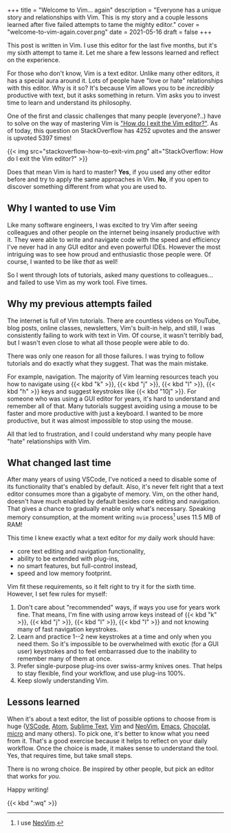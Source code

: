 +++
title = "Welcome to Vim... again"
description = "Everyone has a unique story and relationships with Vim. This is my story and a couple lessons learned after five failed attempts to tame the mighty editor."
cover = "welcome-to-vim-again.cover.png"
date = 2021-05-16
draft = false
+++

This post is written in Vim. I use this editor for the last five months, but it's my sixth attempt to tame it. Let me share a few lessons learned and reflect on the experience.

<!--more-->

For those who don't know, Vim is a text editor. Unlike many other editors, it has a special aura around it. Lots of people have "love or hate" relationships with this editor. Why is it so? It's because Vim allows you to be *incredibly* productive with text, but it asks something in return. Vim asks you to invest time to learn and understand its philosophy.

One of the first and classic challenges that many people (everyone?..) have to solve on the way of mastering Vim is ["How do I exit the Vim editor?"](https://stackoverflow.com/questions/11828270/how-do-i-exit-the-vim-editor). As of today, this question on StackOverflow has 4252 upvotes and the answer is upvoted 5397 times!

{{< img src="stackoverflow-how-to-exit-vim.png" alt="StackOverflow: How do I exit the Vim editor?" >}}

Does that mean Vim is hard to master? **Yes**, if you used any other editor before and try to apply the same approaches in Vim. **No**, if you open to discover something different from what you are used to.

## Why I wanted to use Vim

Like many software engineers, I was excited to try Vim after seeing colleagues and other people on the internet being insanely productive with it. They were able to write and navigate code with the speed and efficiency I've never had in any GUI editor and even powerful IDEs. However the most intriguing was to see how proud and enthusiastic those people were. Of course, I wanted to be like *that* as well!

So I went through lots of tutorials, asked many questions to colleagues... and failed to use Vim as my work tool. Five times.

## Why my previous attempts failed

The internet is full of Vim tutorials. There are countless videos on YouTube, blog posts, online classes, newsletters, Vim's built-in help, and still, I was consistently failing to work with text in Vim. Of course, it wasn't terribly bad, but I wasn't even close to what all those people were able to do.

There was only one reason for all those failures. I was trying to follow tutorials and do exactly what they suggest. That was the main mistake.

For example, navigation. The majority of Vim learning resources teach you how to navigate using {{< kbd "k" >}}, {{< kbd "j" >}}, {{< kbd "l" >}}, {{< kbd "h" >}} keys and suggest keystrokes like {{< kbd "10j" >}}. For someone who was using a GUI editor for years, it's hard to understand and remember all of that. Many tutorials suggest avoiding using a mouse to be faster and more productive with just a keyboard. I wanted to be more productive, but it was almost impossible to stop using the mouse.

All that led to frustration, and I could understand why many people have "hate" relationships with Vim.

## What changed last time

After many years of using VSCode, I've noticed a need to disable some of its functionality that's enabled by default. Also, it's never felt right that a text editor consumes more than a gigabyte of memory. Vim, on the other hand, doesn't have much enabled by default besides core editing and navigation. That gives a chance to gradually enable only what's necessary. Speaking memory consumption, at the moment writing `nvim` process[^1] uses 11.5 MB of RAM!

This time I knew exactly what a text editor for *my* daily work should have:

  * core text editing and navigation functionality,
  * ability to be extended with plug-ins,
  * no smart features, but full-control instead,
  * speed and low memory footprint.

Vim fit these requirements, so it felt right to try it for the sixth time. However, I set few rules for myself:

  1. Don't care about "recommended" ways, if ways you use for years work fine. That means, I'm fine with using arrow keys instead of {{< kbd "k" >}}, {{< kbd "j" >}}, {{< kbd "l" >}}, {{< kbd "l" >}} and not knowing many of fast navigation keystrokes.
  2. Learn and practice 1--2 new keystrokes at a time and only when you need them. So it's impossible to be overwhelmed with exotic (for a GUI user) keystrokes and to feel embarrassed due to the inability to remember many of them at once.
  3. Prefer single-purpose plug-ins over swiss-army knives ones. That helps to stay flexible, find your workflow, and use plug-ins 100%.
  4. Keep slowly understanding Vim.

## Lessons learned

When it's about a text editor, the list of possible options to choose from is huge ([VSCode](https://code.visualstudio.com/), [Atom](https://atom.io/), [Sublime Text](https://www.sublimetext.com/), [Vim](https://www.vim.org/) and [NeoVim](https://neovim.io/), [Emacs](https://www.gnu.org/software/emacs/), [Chocolat](https://chocolatapp.com/), [micro](https://micro-editor.github.io/) and many others). To pick one, it's better to know what you need from it. That's a good exercise because it helps to reflect on your daily workflow. Once the choice is made, it makes sense to understand the tool. Yes, that requires time, but take small steps.

There is no wrong choice. Be inspired by other people, but pick an editor that works for *you*.

Happy writing!

{{< kbd ":wq" >}}

[^1]: I use [NeoVim](https://neovim.io/).
